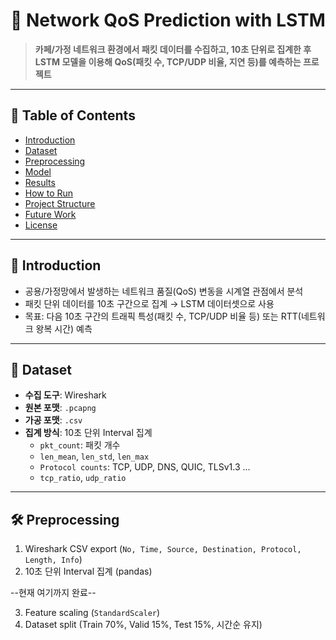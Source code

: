 # 📡 Network QoS Prediction with LSTM

> **카페/가정 네트워크 환경에서 패킷 데이터를 수집하고, 10초 단위로 집계한 후  
> LSTM 모델을 이용해 QoS(패킷 수, TCP/UDP 비율, 지연 등)를 예측하는 프로젝트**

---

## 📑 Table of Contents
- [Introduction](#introduction)
- [Dataset](#dataset)
- [Preprocessing](#preprocessing)
- [Model](#model)
- [Results](#results)
- [How to Run](#how-to-run)
- [Project Structure](#project-structure)
- [Future Work](#future-work)
- [License](#license)

---

## 🔎 Introduction
- 공용/가정망에서 발생하는 네트워크 품질(QoS) 변동을 시계열 관점에서 분석
- 패킷 단위 데이터를 10초 구간으로 집계 → LSTM 데이터셋으로 사용
- 목표: 다음 10초 구간의 트래픽 특성(패킷 수, TCP/UDP 비율 등) 또는 RTT(네트워크 왕복 시간) 예측

---

## 📂 Dataset
- **수집 도구**: Wireshark
- **원본 포맷**: `.pcapng`
- **가공 포맷**: `.csv`
- **집계 방식**: 10초 단위 Interval 집계
  - `pkt_count`: 패킷 개수
  - `len_mean`, `len_std`, `len_max`
  - `Protocol counts`: TCP, UDP, DNS, QUIC, TLSv1.3 ...
  - `tcp_ratio`, `udp_ratio`

---

## 🛠 Preprocessing
1. Wireshark CSV export (`No, Time, Source, Destination, Protocol, Length, Info`)
2. 10초 단위 Interval 집계 (pandas)
   
--현재 여기까지 완료--

3. Feature scaling (`StandardScaler`)
4. Dataset split (Train 70%, Valid 15%, Test 15%, 시간순 유지)

